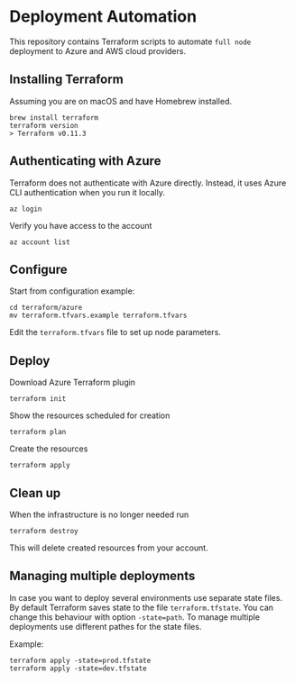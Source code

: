 # Deployment Automation

This repository contains Terraform scripts to automate `full node` deployment to
Azure and AWS cloud providers.

## Installing Terraform

Assuming you are on macOS and have Homebrew installed.

```
brew install terraform
terraform version
> Terraform v0.11.3
```

## Authenticating with Azure

Terraform does not authenticate with Azure directly. Instead, it uses Azure CLI
authentication when you run it locally.

```
az login
```

Verify you have access to the account

```
az account list
```

## Configure

Start from configuration example:

```
cd terraform/azure
mv terraform.tfvars.example terraform.tfvars
```

Edit the `terraform.tfvars` file to set up node parameters.

## Deploy

Download Azure Terraform plugin

```
terraform init
```

Show the resources scheduled for creation

```
terraform plan
```

Create the resources

```
terraform apply
```

## Clean up

When the infrastructure is no longer needed run

```
terraform destroy
```

This will delete created resources from your account.

## Managing multiple deployments

In case you want to deploy several environments use separate state files. By default Terraform saves state to the file `terraform.tfstate`. You can change this behaviour with option `-state=path`. To manage multiple deployments use different pathes for the state files.

Example:

```
terraform apply -state=prod.tfstate
terraform apply -state=dev.tfstate
```
